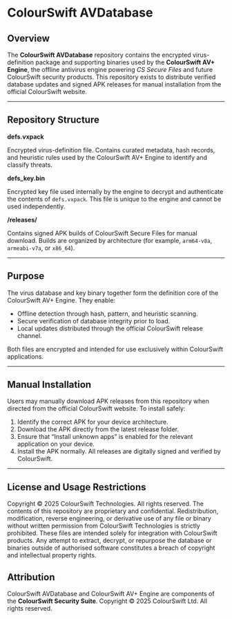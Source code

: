 # ColourSwift AVDatabase

## Overview

The **ColourSwift AVDatabase** repository contains the encrypted virus-definition package and supporting binaries used by the **ColourSwift AV+ Engine**, the offline antivirus engine powering *CS Secure Files* and future ColourSwift security products.
This repository exists to distribute verified database updates and signed APK releases for manual installation from the official ColourSwift website.

---

## Repository Structure

**defs.vxpack**

Encrypted virus-definition file. Contains curated metadata, hash records, and heuristic rules used by the ColourSwift AV+ Engine to identify and classify threats.

**defs_key.bin**

Encrypted key file used internally by the engine to decrypt and authenticate the contents of `defs.vxpack`. This file is unique to the engine and cannot be used independently.

**/releases/**

Contains signed APK builds of ColourSwift Secure Files for manual download. Builds are organized by architecture (for example, `arm64-v8a`, `armeabi-v7a`, or `x86_64`).

---

## Purpose

The virus database and key binary together form the definition core of the ColourSwift AV+ Engine.
They enable:

- Offline detection through hash, pattern, and heuristic scanning.
- Secure verification of database integrity prior to load.
- Local updates distributed through the official ColourSwift release channel.

Both files are encrypted and intended for use exclusively within ColourSwift applications.

---

## Manual Installation

Users may manually download APK releases from this repository when directed from the official ColourSwift website.
To install safely:

1. Identify the correct APK for your device architecture.
2. Download the APK directly from the latest release folder.
3. Ensure that “Install unknown apps” is enabled for the relevant application on your device.
4. Install the APK normally. All releases are digitally signed and verified by ColourSwift.

---

## License and Usage Restrictions

Copyright © 2025 ColourSwift Technologies.
All rights reserved.
The contents of this repository are proprietary and confidential. Redistribution, modification, reverse engineering, or derivative use of any file or binary without written permission from ColourSwift Technologies is strictly prohibited.
These files are intended solely for integration with ColourSwift products. Any attempt to extract, decrypt, or repurpose the database or binaries outside of authorised software constitutes a breach of copyright and intellectual property rights.

## Attribution

ColourSwift AVDatabase and ColourSwift AV+ Engine are components of the **ColourSwift Security Suite**.
Copyright © 2025 ColourSwift Ltd.
All rights reserved.
